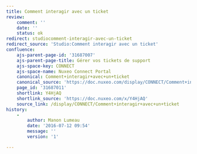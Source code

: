 ```yaml
---
title: Comment interagir avec un ticket
review:
    comment: ''
    date: ''
    status: ok
redirect: studiocomment-interagir-avec-un-ticket
redirect_source: 'Studio:Comment interagir avec un ticket'
confluence:
    ajs-parent-page-id: '31687007'
    ajs-parent-page-title: Gérer vos tickets de support
    ajs-space-key: CONNECT
    ajs-space-name: Nuxeo Connect Portal
    canonical: Comment+interagir+avec+un+ticket
    canonical_source: 'https://doc.nuxeo.com/display/CONNECT/Comment+interagir+avec+un+ticket'
    page_id: '31687011'
    shortlink: Y4HjAQ
    shortlink_source: 'https://doc.nuxeo.com/x/Y4HjAQ'
    source_link: /display/CONNECT/Comment+interagir+avec+un+ticket
history:
    - 
        author: Manon Lumeau
        date: '2016-07-12 09:54'
        message: ''
        version: '1'

---
```

